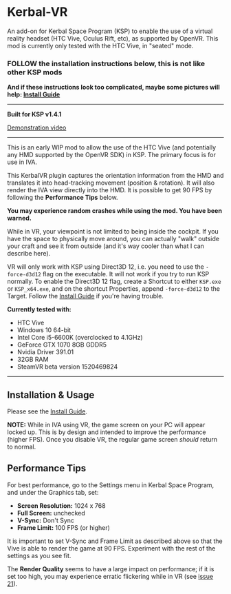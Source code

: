# Kerbal-VR
An add-on for Kerbal Space Program (KSP) to enable the use of a virtual reality headset (HTC Vive, Oculus Rift, etc), as supported by OpenVR. This mod is currently only tested with the HTC Vive, in "seated" mode.

### FOLLOW the installation instructions below, this is not like other KSP mods

**And if these instructions look too complicated, maybe some pictures will help: [Install Guide](https://github.com/Vivero/Kerbal-VR/wiki/Install-Guide)**

----

**Built for KSP v1.4.1**

[Demonstration video](https://www.youtube.com/watch?v=DjQauN66rQA)

----

This is an early WIP mod to allow the use of the HTC Vive (and potentially any HMD supported by the OpenVR SDK) in KSP. The primary focus is for use in IVA.

This KerbalVR plugin captures the orientation information from the HMD and translates it into head-tracking movement (position & rotation). It will also render the IVA view directly into the HMD. It is possible to get 90 FPS by following the **Performance Tips** below.

**You may experience random crashes while using the mod. You have been warned.**

While in VR, your viewpoint is not limited to being inside the cockpit. If you have the space to physically move around, you can actually "walk" outside your craft and see it from outside (and it's way cooler than what I can describe here).

VR will only work with KSP using Direct3D 12, i.e. you need to use the `-force-d3d12` flag on the executable. It will not work if you try to run KSP normally. To enable the Direct3D 12 flag, create a Shortcut to either `KSP.exe` or `KSP_x64.exe`, and on the shortcut Properties, append `-force-d3d12` to the Target. Follow the [Install Guide](https://github.com/Vivero/Kerbal-VR/wiki/Install-Guide) if you're having trouble.

**Currently tested with:**

- HTC Vive
- Windows 10 64-bit
- Intel Core i5-6600K (overclocked to 4.1GHz)
- GeForce GTX 1070 8GB GDDR5
- Nvidia Driver 391.01
- 32GB RAM
- SteamVR beta version 1520469824

----

## Installation & Usage

Please see the [Install Guide](https://github.com/Vivero/Kerbal-VR/wiki/Install-Guide).

**NOTE:** While in IVA using VR, the game screen on your PC will appear locked up. This is by design and intended to improve the performance (higher FPS). Once you disable VR, the regular game screen *should* return to normal.

## Performance Tips

For best performance, go to the Settings menu in Kerbal Space Program, and under the Graphics tab, set:

- **Screen Resolution:** 1024 x 768
- **Full Screen:** unchecked
- **V-Sync:** Don't Sync
- **Frame Limit:** 100 FPS (or higher)

It is important to set V-Sync and Frame Limit as described above so that the Vive is able to render the game at 90 FPS. Experiment with the rest of the settings as you see fit.

The **Render Quality** seems to have a large impact on performance; if it is set too high, you may experience erratic flickering while in VR (see [issue 21](https://github.com/Vivero/Kerbal-VR/issues/21)).